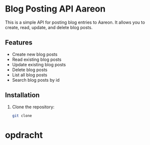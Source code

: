 # Blog Posting API Aareon

This is a simple API for posting blog entries to Aareon. It allows you to create, read, update, and delete blog posts.

## Features
- Create new blog posts
- Read existing blog posts
- Update existing blog posts
- Delete blog posts
- List all blog posts
- Search blog posts by id


## Installation
1. Clone the repository:
   ```bash
   git clone 
# opdracht
